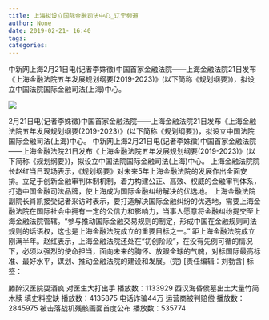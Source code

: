 ```yaml
---
title: 上海拟设立国际金融司法中心_辽宁频道
author: None
date: 2019-02-21- 16:40
tags: 
categories: 
---
```

中新网上海2月21日电(记者李姝徵)中国首家金融法院——上海金融法院21日发布《上海金融法院五年发展规划纲要(2019-2023)》(以下简称《规划纲要》)，拟设立中国法院国际金融司法(上海)中心。
<!-- more -->
                
<img align="center" border="0" src="http://p2.ifengimg.com/fck/2019_08/0c9d388cc62e8a0_w540_h360.jpg" />
                
            
2月21日电(记者李姝徵)中国首家金融法院——上海金融法院21日发布《上海金融法院五年发展规划纲要(2019-2023)》(以下简称《规划纲要》)，拟设立中国法院国际金融司法(上海)中心。
中新网上海2月21日电(记者李姝徵)中国首家金融法院——上海金融法院21日发布《上海金融法院五年发展规划纲要(2019-2023)》(以下简称《规划纲要》)，拟设立中国法院国际金融司法(上海)中心。
上海金融法院院长赵红当日现场表示，《规划纲要》对未来5年上海金融法院的发展作出全面安排。立足于创新金融审判体制机制，着力构建公正、高效、权威的金融审判体系，打造中国金融司法品牌，使上海成为国际金融纠纷解决的优选地。
上海金融法院副院长肖凯接受记者采访时表示，要打造解决国际金融纠纷的优选地，需要上海金融法院在国际社会中拥有一定的公信力和影响力，当事人愿意将金融纠纷提交至上海金融法院管辖。“参与推动国际金融交易规则的制定，形成中国在金融规则司法规则的话语权，这也是上海金融法院成立的重要目标之一。”
距上海金融法院成立刚满半年。赵红表示，上海金融法院还处在“初创阶段”，在没有先例可循的情况下，必须以强烈的使命担当，面向未来的胸怀、放眼全球的气魄，对标国际最高标准、最好水平，谋划、推动金融法院的建设和发展。(完)
[责任编辑：刘勃含]
标签：
 
             
滕醉汉医院耍酒疯 对医生大打出手
播放数：1133929
西汉海昏侯墓出土大量竹简木牍 填史料空缺
播放数：4135875
电话诈骗44万 运营商被判赔偿
播放数：2845975
被击落战机残骸画面首度公布
播放数：535774

